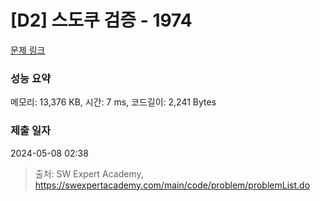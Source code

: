 # [D2] 스도쿠 검증 - 1974 

[문제 링크](https://swexpertacademy.com/main/code/problem/problemDetail.do?contestProbId=AV5Psz16AYEDFAUq) 

### 성능 요약

메모리: 13,376 KB, 시간: 7 ms, 코드길이: 2,241 Bytes

### 제출 일자

2024-05-08 02:38



> 출처: SW Expert Academy, https://swexpertacademy.com/main/code/problem/problemList.do